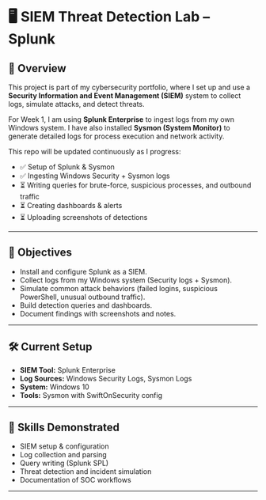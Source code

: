 

# 🖥️ SIEM Threat Detection Lab – Splunk

## 📌 Overview
This project is part of my cybersecurity portfolio, where I set up and use a **Security Information and Event Management (SIEM)** system to collect logs, simulate attacks, and detect threats.  

For Week 1, I am using **Splunk Enterprise** to ingest logs from my own Windows system. I have also installed **Sysmon (System Monitor)** to generate detailed logs for process execution and network activity.  

This repo will be updated continuously as I progress:
- ✅ Setup of Splunk & Sysmon  
- ✅ Ingesting Windows Security + Sysmon logs  
- ⏳ Writing queries for brute-force, suspicious processes, and outbound traffic  
- ⏳ Creating dashboards & alerts  
- ⏳ Uploading screenshots of detections  

---

## 🎯 Objectives
- Install and configure Splunk as a SIEM.  
- Collect logs from my Windows system (Security logs + Sysmon).  
- Simulate common attack behaviors (failed logins, suspicious PowerShell, unusual outbound traffic).  
- Build detection queries and dashboards.  
- Document findings with screenshots and notes.  

---

## 🛠️ Current Setup
- **SIEM Tool:** Splunk Enterprise 
- **Log Sources:** Windows Security Logs, Sysmon Logs  
- **System:** Windows 10  
- **Tools:** Sysmon with SwiftOnSecurity config  

---

## 🔑 Skills Demonstrated
- SIEM setup & configuration  
- Log collection and parsing  
- Query writing (Splunk SPL)  
- Threat detection and incident simulation  
- Documentation of SOC workflows  

---


